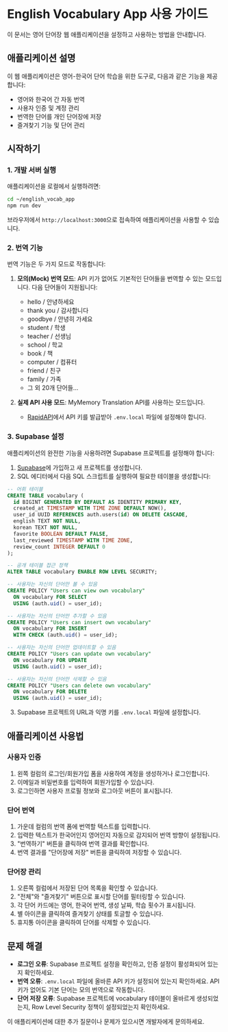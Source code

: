 # English Vocabulary App 사용 가이드

이 문서는 영어 단어장 웹 애플리케이션을 설정하고 사용하는 방법을 안내합니다.

## 애플리케이션 설명

이 웹 애플리케이션은 영어-한국어 단어 학습을 위한 도구로, 다음과 같은 기능을 제공합니다:

- 영어와 한국어 간 자동 번역
- 사용자 인증 및 계정 관리
- 번역한 단어를 개인 단어장에 저장
- 즐겨찾기 기능 및 단어 관리

## 시작하기

### 1. 개발 서버 실행

애플리케이션을 로컬에서 실행하려면:

```bash
cd ~/english_vocab_app
npm run dev
```

브라우저에서 `http://localhost:3000`으로 접속하여 애플리케이션을 사용할 수 있습니다.

### 2. 번역 기능

번역 기능은 두 가지 모드로 작동합니다:

1. **모의(Mock) 번역 모드**: API 키가 없어도 기본적인 단어들을 번역할 수 있는 모드입니다. 다음 단어들이 지원됩니다:
   - hello / 안녕하세요
   - thank you / 감사합니다
   - goodbye / 안녕히 가세요
   - student / 학생
   - teacher / 선생님
   - school / 학교
   - book / 책
   - computer / 컴퓨터
   - friend / 친구
   - family / 가족
   - 그 외 20개 단어들...

2. **실제 API 사용 모드**: MyMemory Translation API를 사용하는 모드입니다.
   - [RapidAPI](https://rapidapi.com/translated/api/mymemory-translation-memory)에서 API 키를 발급받아 `.env.local` 파일에 설정해야 합니다.

### 3. Supabase 설정

애플리케이션의 완전한 기능을 사용하려면 Supabase 프로젝트를 설정해야 합니다:

1. [Supabase](https://supabase.com)에 가입하고 새 프로젝트를 생성합니다.
2. SQL 에디터에서 다음 SQL 스크립트를 실행하여 필요한 테이블을 생성합니다:

```sql
-- 어휘 테이블
CREATE TABLE vocabulary (
  id BIGINT GENERATED BY DEFAULT AS IDENTITY PRIMARY KEY,
  created_at TIMESTAMP WITH TIME ZONE DEFAULT NOW(),
  user_id UUID REFERENCES auth.users(id) ON DELETE CASCADE,
  english TEXT NOT NULL,
  korean TEXT NOT NULL,
  favorite BOOLEAN DEFAULT FALSE,
  last_reviewed TIMESTAMP WITH TIME ZONE,
  review_count INTEGER DEFAULT 0
);

-- 공개 테이블 접근 정책
ALTER TABLE vocabulary ENABLE ROW LEVEL SECURITY;

-- 사용자는 자신의 단어만 볼 수 있음
CREATE POLICY "Users can view own vocabulary" 
  ON vocabulary FOR SELECT 
  USING (auth.uid() = user_id);

-- 사용자는 자신의 단어만 추가할 수 있음
CREATE POLICY "Users can insert own vocabulary" 
  ON vocabulary FOR INSERT 
  WITH CHECK (auth.uid() = user_id);

-- 사용자는 자신의 단어만 업데이트할 수 있음
CREATE POLICY "Users can update own vocabulary" 
  ON vocabulary FOR UPDATE 
  USING (auth.uid() = user_id);

-- 사용자는 자신의 단어만 삭제할 수 있음
CREATE POLICY "Users can delete own vocabulary" 
  ON vocabulary FOR DELETE 
  USING (auth.uid() = user_id);
```

3. Supabase 프로젝트의 URL과 익명 키를 `.env.local` 파일에 설정합니다.

## 애플리케이션 사용법

### 사용자 인증

1. 왼쪽 컬럼의 로그인/회원가입 폼을 사용하여 계정을 생성하거나 로그인합니다.
2. 이메일과 비밀번호를 입력하여 회원가입할 수 있습니다.
3. 로그인하면 사용자 프로필 정보와 로그아웃 버튼이 표시됩니다.

### 단어 번역

1. 가운데 컬럼의 번역 폼에 번역할 텍스트를 입력합니다.
2. 입력한 텍스트가 한국어인지 영어인지 자동으로 감지되어 번역 방향이 설정됩니다.
3. "번역하기" 버튼을 클릭하여 번역 결과를 확인합니다.
4. 번역 결과를 "단어장에 저장" 버튼을 클릭하여 저장할 수 있습니다.

### 단어장 관리

1. 오른쪽 컬럼에서 저장된 단어 목록을 확인할 수 있습니다.
2. "전체"와 "즐겨찾기" 버튼으로 표시할 단어를 필터링할 수 있습니다.
3. 각 단어 카드에는 영어, 한국어 번역, 생성 날짜, 학습 횟수가 표시됩니다.
4. 별 아이콘을 클릭하여 즐겨찾기 상태를 토글할 수 있습니다.
5. 휴지통 아이콘을 클릭하여 단어를 삭제할 수 있습니다.

## 문제 해결

- **로그인 오류**: Supabase 프로젝트 설정을 확인하고, 인증 설정이 활성화되어 있는지 확인하세요.
- **번역 오류**: `.env.local` 파일에 올바른 API 키가 설정되어 있는지 확인하세요. API 키가 없어도 기본 단어는 모의 번역으로 작동합니다.
- **단어 저장 오류**: Supabase 프로젝트에 vocabulary 테이블이 올바르게 생성되었는지, Row Level Security 정책이 설정되었는지 확인하세요.

이 애플리케이션에 대한 추가 질문이나 문제가 있으시면 개발자에게 문의하세요. 